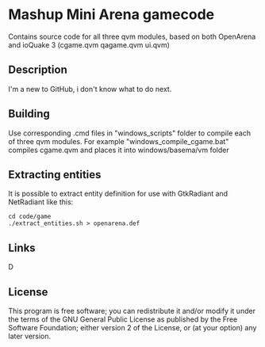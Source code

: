 # Mashup Mini Arena gamecode
Contains source code for all three qvm modules, based on both OpenArena and ioQuake 3 (cgame.qvm  qagame.qvm  ui.qvm)

## Description ##
I'm a new to GitHub, i don't know what to do next.

## Building ##
Use corresponding .cmd files in "windows_scripts" folder to compile each of three qvm modules. For example "windows_compile_cgame.bat" compiles cgame.qvm and places it into windows/basema/vm folder

## Extracting entities ##
It is possible to extract entity definition for use with GtkRadiant and NetRadiant like this:

```
cd code/game
./extract_entities.sh > openarena.def
```

## Links ##
D

## License ##

This program is free software; you can redistribute it and/or modify it under the terms of the GNU General Public License as published by the Free Software Foundation; either version 2 of the License, or (at your option) any later version.
